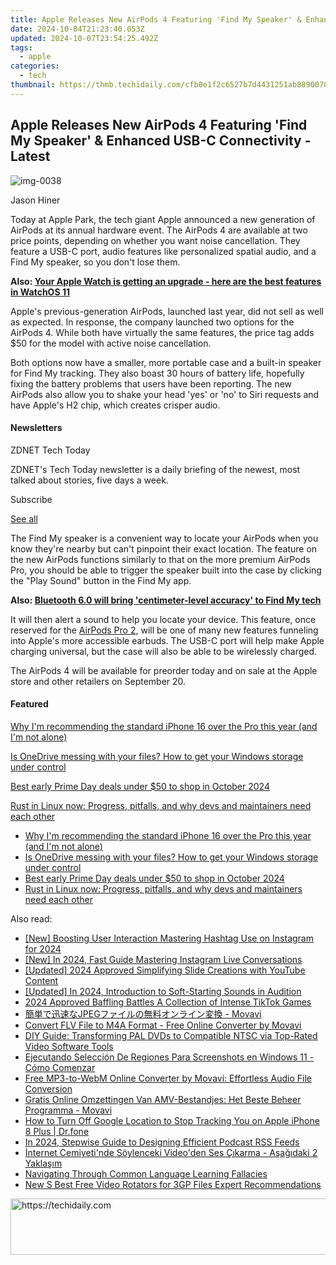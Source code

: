 ```yaml
---
title: Apple Releases New AirPods 4 Featuring 'Find My Speaker' & Enhanced USB-C Connectivity - Latest
date: 2024-10-04T21:23:40.053Z
updated: 2024-10-07T23:54:25.492Z
tags:
  - apple
categories:
  - tech
thumbnail: https://thmb.techidaily.com/cfb0e1f2c6527b7d4431251ab8890078af21f0bc88406680edc99866453f0d22.jpg
---
```


## Apple Releases New AirPods 4 Featuring 'Find My Speaker' & Enhanced USB-C Connectivity - Latest

![img-0038](https://www.zdnet.com/a/img/resize/d72b003fa01f0f95b89fabc4b88ba2a20210a1be/2024/09/09/4f6218dc-b3c1-4c41-8995-e02a1fdb43fa/img-0038.jpg?auto=webp&width=1280)

Jason Hiner

Today at Apple Park, the tech giant Apple announced a new generation of AirPods at its annual hardware event. The AirPods 4 are available at two price points, depending on whether you want noise cancellation. They feature a USB-C port, audio features like personalized spatial audio, and a Find My speaker, so you don't lose them. 

**Also: [Your Apple Watch is getting an upgrade - here are the best features in WatchOS 11](https://www.zdnet.com/article/your-apple-watch-is-getting-an-upgrade-here-are-the-best-features-in-watchos-11/)**

Apple's previous-generation AirPods, launched last year, did not sell as well as expected. In response, the company launched two options for the AirPods 4\. While both have virtually the same features, the price tag adds $50 for the model with active noise cancellation. 

Both options now have a smaller, more portable case and a built-in speaker for Find My tracking. They also boast 30 hours of battery life, hopefully fixing the battery problems that users have been reporting. The new AirPods also allow you to shake your head 'yes' or 'no' to Siri requests and have Apple's H2 chip, which creates crisper audio. 

#### Newsletters

ZDNET Tech Today

ZDNET's Tech Today newsletter is a daily briefing of the newest, most talked about stories, five days a week.

 Subscribe

[See all](https://www.zdnet.com/newsletters/)

The Find My speaker is a convenient way to locate your AirPods when you know they're nearby but can't pinpoint their exact location. The feature on the new AirPods functions similarly to that on the more premium AirPods Pro, you should be able to trigger the speaker built into the case by clicking the "Play Sound" button in the Find My app.

**Also: [Bluetooth 6.0 will bring 'centimeter-level accuracy' to Find My tech](https://www.zdnet.com/article/bluetooth-6-0-will-bring-centimeter-level-accuracy-to-find-my-tech/)**

It will then alert a sound to help you locate your device. This feature, once reserved for the [AirPods Pro 2](https://www.zdnet.com/article/your-airpods-pro-2-can-soon-double-as-over-the-counter-hearing-aids-heres-how/), will be one of many new features funneling into Apple's more accessible earbuds. The USB-C port will help make Apple charging universal, but the case will also be able to be wirelessly charged.

The AirPods 4 will be available for preorder today and on sale at the Apple store and other retailers on September 20.

#### Featured

[Why I'm recommending the standard iPhone 16 over the Pro this year (and I'm not alone)](https://www.zdnet.com/article/why-im-recommending-the-standard-iphone-16-over-the-pro-this-year-and-im-not-alone/ "Why I'm recommending the standard iPhone 16 over the Pro this year (and I'm not alone)")

[Is OneDrive messing with your files? How to get your Windows storage under control](https://www.zdnet.com/article/is-onedrive-messing-with-your-files-how-to-get-your-windows-storage-under-control/ "Is OneDrive messing with your files? How to get your Windows storage under control")

[Best early Prime Day deals under $50 to shop in October 2024](https://www.zdnet.com/article/best-early-prime-day-deals-under-50/ "Best early Prime Day deals under $50 to shop in October 2024")

[Rust in Linux now: Progress, pitfalls, and why devs and maintainers need each other](https://www.zdnet.com/article/rust-in-linux-now-progress-pitfalls-and-why-devs-and-maintainers-need-each-other/ "Rust in Linux now: Progress, pitfalls, and why devs and maintainers need each other")

* [Why I'm recommending the standard iPhone 16 over the Pro this year (and I'm not alone)](https://www.zdnet.com/article/why-im-recommending-the-standard-iphone-16-over-the-pro-this-year-and-im-not-alone/ "Why I'm recommending the standard iPhone 16 over the Pro this year (and I'm not alone)")
* [Is OneDrive messing with your files? How to get your Windows storage under control](https://www.zdnet.com/article/is-onedrive-messing-with-your-files-how-to-get-your-windows-storage-under-control/ "Is OneDrive messing with your files? How to get your Windows storage under control")
* [Best early Prime Day deals under $50 to shop in October 2024](https://www.zdnet.com/article/best-early-prime-day-deals-under-50/ "Best early Prime Day deals under $50 to shop in October 2024")
* [Rust in Linux now: Progress, pitfalls, and why devs and maintainers need each other](https://www.zdnet.com/article/rust-in-linux-now-progress-pitfalls-and-why-devs-and-maintainers-need-each-other/ "Rust in Linux now: Progress, pitfalls, and why devs and maintainers need each other")

<ins class="adsbygoogle"
     style="display:block"
     data-ad-format="autorelaxed"
     data-ad-client="ca-pub-7571918770474297"
     data-ad-slot="1223367746"></ins>

<ins class="adsbygoogle"
     style="display:block"
     data-ad-client="ca-pub-7571918770474297"
     data-ad-slot="8358498916"
     data-ad-format="auto"
     data-full-width-responsive="true"></ins>

<span class="atpl-alsoreadstyle">Also read:</span>
<div><ul>
<li><a href="https://instagram-videos.techidaily.com/new-boosting-user-interaction-mastering-hashtag-use-on-instagram-for-2024/"><u>[New] Boosting User Interaction Mastering Hashtag Use on Instagram for 2024</u></a></li>
<li><a href="https://instagram-videos.techidaily.com/new-in-2024-fast-guide-mastering-instagram-live-conversations/"><u>[New] In 2024, Fast Guide Mastering Instagram Live Conversations</u></a></li>
<li><a href="https://youtube-web.techidaily.com/ed-2024-approved-simplifying-slide-creations-with-youtube-content/"><u>[Updated] 2024 Approved Simplifying Slide Creations with YouTube Content</u></a></li>
<li><a href="https://fox-access.techidaily.com/updated-in-2024-introduction-to-soft-starting-sounds-in-audition/"><u>[Updated] In 2024, Introduction to Soft-Starting Sounds in Audition</u></a></li>
<li><a href="https://tiktok-video-recordings.techidaily.com/2024-approved-baffling-battles-a-collection-of-intense-tiktok-games/"><u>2024 Approved Baffling Battles A Collection of Intense TikTok Games</u></a></li>
<li><a href="https://tech-recovery.techidaily.com/1726226977142-jpeg-movavi/"><u>簡単で迅速なJPEGファイルの無料オンライン変換 - Movavi</u></a></li>
<li><a href="https://tech-recovery.techidaily.com/convert-flv-file-to-m4a-format-free-online-converter-by-movavi/"><u>Convert FLV File to M4A Format - Free Online Converter by Movavi</u></a></li>
<li><a href="https://tech-recovery.techidaily.com/diy-guide-transforming-pal-dvds-to-compatible-ntsc-via-top-rated-video-software-tools/"><u>DIY Guide: Transforming PAL DVDs to Compatible NTSC via Top-Rated Video Software Tools</u></a></li>
<li><a href="https://tech-recovery.techidaily.com/ejecutando-seleccion-de-regiones-para-screenshots-en-windows-11-como-comenzar/"><u>Ejecutando Selección De Regiones Para Screenshots en Windows 11 - Cómo Comenzar</u></a></li>
<li><a href="https://tech-recovery.techidaily.com/free-mp3-to-webm-online-converter-by-movavi-effortless-audio-file-conversion/"><u>Free MP3-to-WebM Online Converter by Movavi: Effortless Audio File Conversion</u></a></li>
<li><a href="https://tech-recovery.techidaily.com/gratis-online-omzettingen-van-amv-bestandjes-het-beste-beheer-programma-movavi/"><u>Gratis Online Omzettingen Van AMV-Bestandjes: Het Beste Beheer Programma - Movavi</u></a></li>
<li><a href="https://ios-location-track.techidaily.com/how-to-turn-off-google-location-to-stop-tracking-you-on-apple-iphone-8-plus-drfone-by-drfone-virtual-ios/"><u>How to Turn Off Google Location to Stop Tracking You on Apple iPhone 8 Plus | Dr.fone</u></a></li>
<li><a href="https://extra-guidance.techidaily.com/in-2024-stepwise-guide-to-designing-efficient-podcast-rss-feeds/"><u>In 2024, Stepwise Guide to Designing Efficient Podcast RSS Feeds</u></a></li>
<li><a href="https://tech-recovery.techidaily.com/internet-cemiyetinde-soylenceki-videoden-ses-cikarma-asagidaki-2-yaklasim/"><u>İnternet Cemiyeti'nde Söylenceki Video'den Ses Çıkarma - Aşağıdaki 2 Yaklaşım</u></a></li>
<li><a href="https://mondly-stories.techidaily.com/navigating-through-common-language-learning-fallacies/"><u>Navigating Through Common Language Learning Fallacies</u></a></li>
<li><a href="https://ai-video-apps.techidaily.com/new-s-best-free-video-rotators-for-3gp-files-expert-recommendations/"><u>New S Best Free Video Rotators for 3GP Files Expert Recommendations</u></a></li>
</ul></div>

<!-- affiliate ads begin -->
<a href="https://appsumo.8odi.net/c/5597632/2082526/7443" target="_top" id="2082526">
  <img src="//a.impactradius-go.com/display-ad/7443-2082526" border="0" alt="https://techidaily.com" width="728" height="90"/>
</a>
<img height="0" width="0" src="https://appsumo.8odi.net/i/5597632/2082526/7443" style="position:absolute;visibility:hidden;" border="0" />
<!-- affiliate ads end -->

